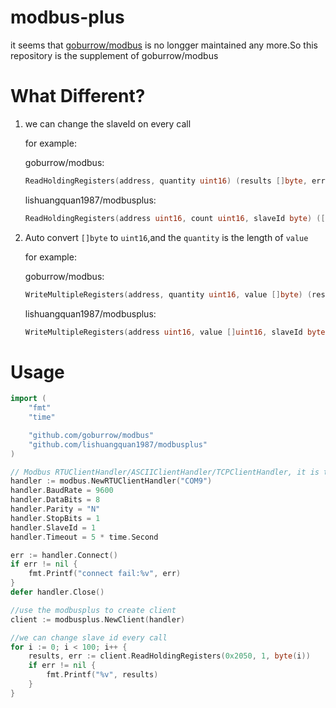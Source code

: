 # modbus-plus
it seems that [goburrow/modbus](<https://github.com/goburrow/modbus>) is no longger maintained any more.So this repository is the supplement of goburrow/modbus

# What Different?

1. we can change the slaveId on every call

   for example:

   goburrow/modbus:

   ```go
   ReadHoldingRegisters(address, quantity uint16) (results []byte, err error)
   ```

   lishuangquan1987/modbusplus:

   ```go
   ReadHoldingRegisters(address uint16, count uint16, slaveId byte) ([]byte, error)
   ```

   

2. Auto convert `[]byte` to `uint16`,and the `quantity` is the length of `value`

   for example:

   goburrow/modbus:

   ```go
   WriteMultipleRegisters(address, quantity uint16, value []byte) (results []byte, err error)
   ```

   lishuangquan1987/modbusplus:

   ```go
   WriteMultipleRegisters(address uint16, value []uint16, slaveId byte) ([]byte, error)
   ```

   

# Usage



```go
import (
	"fmt"
	"time"

	"github.com/goburrow/modbus"
	"github.com/lishuangquan1987/modbusplus"
)

// Modbus RTUClientHandler/ASCIIClientHandler/TCPClientHandler, it is the same as goburrow/modbus
handler := modbus.NewRTUClientHandler("COM9")
handler.BaudRate = 9600
handler.DataBits = 8
handler.Parity = "N"
handler.StopBits = 1
handler.SlaveId = 1
handler.Timeout = 5 * time.Second

err := handler.Connect()
if err != nil {
    fmt.Printf("connect fail:%v", err)
}
defer handler.Close()

//use the modbusplus to create client
client := modbusplus.NewClient(handler)

//we can change slave id every call
for i := 0; i < 100; i++ {
    results, err := client.ReadHoldingRegisters(0x2050, 1, byte(i))
    if err != nil {
        fmt.Printf("%v", results)
    }
}
```

